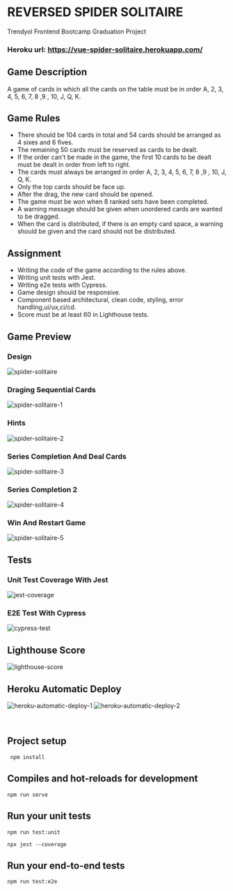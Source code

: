 # REVERSED SPIDER SOLITAIRE
Trendyol Frontend Bootcamp Graduation Project

### Heroku url: https://vue-spider-solitaire.herokuapp.com/

## Game Description
A game of cards in which all the cards on the table must be in order A, 2, 3, 4, 5, 6, 7, 8 ,9 , 10, J, Q, K.

## Game Rules
* There should be 104 cards in total and 54 cards should be arranged as 4 sixes and 6 fives.
* The remaining 50 cards must be reserved as cards to be dealt.
* If the order can't be made in the game, the first 10 cards to be dealt must be dealt in order from left to right.
* The cards must always be arranged in order A, 2, 3, 4, 5, 6, 7, 8 ,9 , 10, J, Q, K.
* Only the top cards should be face up.
* After the drag, the new card should be opened.
* The game must be won when 8 ranked sets have been completed.
* A warning message should be given when unordered cards are wanted to be dragged.
* When the card is distributed, if there is an empty card space, a warning should be given and the card should not be distributed.


## Assignment
* Writing the code of the game according to the rules above.
* Writing unit tests with Jest.
* Writing e2e tests with Cypress.
* Game design should be responsive.
* Component based architectural, clean code, styling, error handling,ui/ux,ci/cd.
* Score must be at least 60 in Lighthouse tests.

## Game Preview

### Design
![spider-solitaire](https://github.com/DamlaDemir/SpiderSolitaire/blob/main/src/assets/images/screenshots/spider-solitaire.JPG)

### Draging Sequential Cards
![spider-solitaire-1](https://github.com/DamlaDemir/SpiderSolitaire/blob/main/src/assets/images/gifs/spider-solitaire-1.gif)

### Hints
![spider-solitaire-2](https://github.com/DamlaDemir/SpiderSolitaire/blob/main/src/assets/images/gifs/spider-solitaire-2.gif)

### Series Completion And Deal Cards
![spider-solitaire-3](https://github.com/DamlaDemir/SpiderSolitaire/blob/main/src/assets/images/gifs/spider-solitaire-3.gif)

### Series Completion 2
![spider-solitaire-4](https://github.com/DamlaDemir/SpiderSolitaire/blob/main/src/assets/images/gifs/spider-solitaire-4.gif)

### Win And Restart Game
![spider-solitaire-5](https://github.com/DamlaDemir/SpiderSolitaire/blob/main/src/assets/images/gifs/spider-solitaire-5.gif)


## Tests

### Unit Test Coverage With Jest
![jest-coverage](https://github.com/DamlaDemir/SpiderSolitaire/blob/main/src/assets/images/screenshots/jest-coverage.JPG)

### E2E Test With Cypress
![cypress-test](https://github.com/DamlaDemir/SpiderSolitaire/blob/main/src/assets/images/gifs/cypress-test.gif)


## Lighthouse Score
![lighthouse-score](https://github.com/DamlaDemir/SpiderSolitaire/blob/main/src/assets/images/screenshots/lightouse-score.JPG)


## Heroku Automatic Deploy
![heroku-automatic-deploy-1](https://github.com/DamlaDemir/SpiderSolitaire/blob/main/src/assets/images/screenshots/heroku-automatic-deploy.JPG)
![heroku-automatic-deploy-2](https://github.com/DamlaDemir/SpiderSolitaire/blob/main/src/assets/images/screenshots/heroku-automatic-deploy-2.JPG)

<br>

## Project setup
```
 npm install
```

## Compiles and hot-reloads for development
```
npm run serve
```

## Run your unit tests
```
npm run test:unit
```
```
npx jest --coverage
```

## Run your end-to-end tests
```
npm run test:e2e
```
